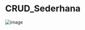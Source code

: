 # CRUD_Sederhana
![image](https://github.com/rizkybudi2826/CRUD_Sederhana/assets/53458876/cd66cbc3-d85b-4f60-bcad-7a5b74c9f546)
